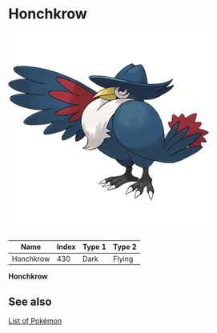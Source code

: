 # Honchkrow


![Honchkrow](images/430.png)

| **Name** | **Index** | **Type 1** | **Type 2** |
|----|----|----|----|
| Honchkrow | 430 | Dark | Flying  |

**Honchkrow** 

## See also

[List of Pokémon](../pokemon.md)
